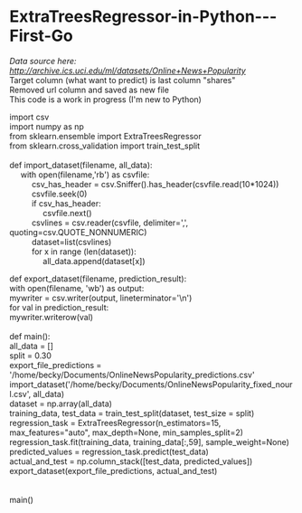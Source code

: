 # ExtraTreesRegressor-in-Python---First-Go

<i>Data source here: http://archive.ics.uci.edu/ml/datasets/Online+News+Popularity</i><br>
Target column (what want to predict) is last column "shares"<br>
Removed url column and saved as new file<br>
This code is a work in progress (I'm new to Python)<br>

import csv<br>
import numpy as np<br>
from sklearn.ensemble import ExtraTreesRegressor<br>
from sklearn.cross_validation import train_test_split<br>
<br>
def import_dataset(filename, all_data):<br>
&nbsp;&nbsp;&nbsp;&nbsp;&nbsp;with open(filename,'rb') as csvfile:<br>
&nbsp;&nbsp;&nbsp;&nbsp;&nbsp;&nbsp;&nbsp;&nbsp;&nbsp;&nbsp;csv_has_header = csv.Sniffer().has_header(csvfile.read(10*1024))<br>
&nbsp;&nbsp;&nbsp;&nbsp;&nbsp;&nbsp;&nbsp;&nbsp;&nbsp;&nbsp;csvfile.seek(0)<br>
&nbsp;&nbsp;&nbsp;&nbsp;&nbsp;&nbsp;&nbsp;&nbsp;&nbsp;&nbsp;if csv_has_header:<br>
&nbsp;&nbsp;&nbsp;&nbsp;&nbsp;&nbsp;&nbsp;&nbsp;&nbsp;&nbsp;&nbsp;&nbsp;&nbsp;&nbsp;&nbsp;csvfile.next()<br>
&nbsp;&nbsp;&nbsp;&nbsp;&nbsp;&nbsp;&nbsp;&nbsp;&nbsp;&nbsp;csvlines = csv.reader(csvfile, delimiter=',', quoting=csv.QUOTE_NONNUMERIC)<br>
&nbsp;&nbsp;&nbsp;&nbsp;&nbsp;&nbsp;&nbsp;&nbsp;&nbsp;&nbsp;dataset=list(csvlines)<br>
&nbsp;&nbsp;&nbsp;&nbsp;&nbsp;&nbsp;&nbsp;&nbsp;&nbsp;&nbsp;for x in range (len(dataset)):<br>
&nbsp;&nbsp;&nbsp;&nbsp;&nbsp;&nbsp;&nbsp;&nbsp;&nbsp;&nbsp;&nbsp;&nbsp;&nbsp;&nbsp;&nbsp;all_data.append(dataset[x])<br>

def export_dataset(filename, prediction_result):<br>
	with open(filename, 'wb') as output:<br>
		mywriter = csv.writer(output, lineterminator='\n')<br>
		for val in prediction_result:<br>
			mywriter.writerow(val)<br>
<br>
def main():<br>
	all_data = []<br>
	split = 0.30<br>
	export_file_predictions = '/home/becky/Documents/OnlineNewsPopularity_predictions.csv'<br>
	import_dataset('/home/becky/Documents/OnlineNewsPopularity_fixed_nourl.csv', all_data)<br>
	dataset = np.array(all_data)<br>
	training_data, test_data = train_test_split(dataset, test_size = split)<br>
	regression_task = ExtraTreesRegressor(n_estimators=15, max_features="auto", max_depth=None, min_samples_split=2)<br>
	regression_task.fit(training_data, training_data[:,59], sample_weight=None)<br>
	predicted_values = regression_task.predict(test_data)<br>
	actual_and_test = np.column_stack([test_data, predicted_values])<br>
	export_dataset(export_file_predictions, actual_and_test)<br>
<br>	
main()
